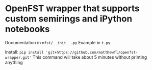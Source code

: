 # OpenFST wrapper that supports custom semirings and iPython notebooks

Documentation in `mfst/__init__.py`
Example in `t.py`

Install:
    ```
    pip install 'git+https://github.com/matthewfl/openfst-wrapper.git'
    ```
This command will take about 5 minutes without printing anything
